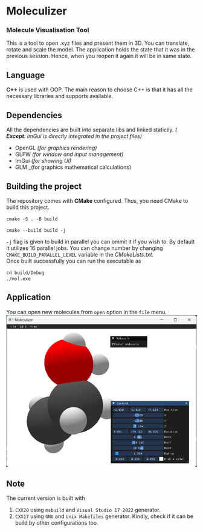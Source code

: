 # Moleculizer
### Molecule Visualisation Tool 

This is a tool to open .xyz files and present them in 3D. You can translate, rotate and scale the model. The application holds the state that it was in the previous session. Hence, when you reopen it again it will be in same state.

## Language
__C++__ is used with OOP. The main reason to choose C++ is that it has all the necessary libraries and supports available.

## Dependencies
All the dependencies are built into separate libs and linked staticlly. _( __Except__: ImGui is directly integrated in the project files)_
- OpenGL _(for graphics rendering)_
- GLFW _(for window and input management)_
- ImGui _(for showing UI)_
- GLM _(for graphics mathematical calculations)

## Building the project
The repository comes with __CMake__ configured. Thus, you need CMake to build this project.

```shell
cmake -S . -B build
```
```shell
cmake --build build -j
```
```-j``` flag is given to build in parallel you can ommit it if you wish to. By default it utilizes 16 parallel jobs. You can change number by changing ```CMAKE_BUILD_PARALLEL_LEVEL``` variable in the _CMakeLists.txt_.\
Once built successfully you can run the executable as
```shell
cd build/Debug
./mol.exe
```
## Application
You can open new molecules from ```open``` option in the ```file``` menu.
![Screenshot of the application](res\Moleculizer.png)

## Note
The current version is built with 
1. ```CXX20``` using ```msbuild``` and ```Visual Studio 17 2022``` generator. 
2. ```CXX17``` using ```GNU``` and ```Unix Makefiles``` generator.
Kindly, check if it can be build by other configurations too.